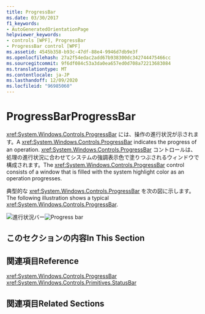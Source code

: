 ```yaml
---
title: ProgressBar
ms.date: 03/30/2017
f1_keywords:
- AutoGeneratedOrientationPage
helpviewer_keywords:
- controls [WPF], ProgressBar
- ProgressBar control [WPF]
ms.assetid: 4545b358-b93c-47df-88e4-9946d7db9e3f
ms.openlocfilehash: 27a2f54edac2add67b938300dc342744475466cc
ms.sourcegitcommit: 9f6df084c53a3da0ea657ed0d708a72213683084
ms.translationtype: MT
ms.contentlocale: ja-JP
ms.lasthandoff: 12/09/2020
ms.locfileid: "96985060"
---
```

# <a name="progressbar"></a><span data-ttu-id="72137-102">ProgressBar</span><span class="sxs-lookup"><span data-stu-id="72137-102">ProgressBar</span></span>
<span data-ttu-id="72137-103"><xref:System.Windows.Controls.ProgressBar> には、操作の進行状況が示されます。</span><span class="sxs-lookup"><span data-stu-id="72137-103">A <xref:System.Windows.Controls.ProgressBar> indicates the progress of an operation.</span></span> <span data-ttu-id="72137-104"><xref:System.Windows.Controls.ProgressBar> コントロールは、処理の進行状況に合わせてシステムの強調表示色で塗りつぶされるウィンドウで構成されます。</span><span class="sxs-lookup"><span data-stu-id="72137-104">The <xref:System.Windows.Controls.ProgressBar> control consists of a window that is filled with the system highlight color as an operation progresses.</span></span>  
  
 <span data-ttu-id="72137-105">典型的な <xref:System.Windows.Controls.ProgressBar> を次の図に示します。</span><span class="sxs-lookup"><span data-stu-id="72137-105">The following illustration shows a typical <xref:System.Windows.Controls.ProgressBar>.</span></span>  
  
 <span data-ttu-id="72137-106">![進行状況バー](./media/ss-ctl-progressbar.GIF "SS_CTL_progressbar")</span><span class="sxs-lookup"><span data-stu-id="72137-106">![Progress bar](./media/ss-ctl-progressbar.GIF "SS_CTL_progressbar")</span></span>  
  
## <a name="in-this-section"></a><span data-ttu-id="72137-107">このセクションの内容</span><span class="sxs-lookup"><span data-stu-id="72137-107">In This Section</span></span>  
  
## <a name="reference"></a><span data-ttu-id="72137-108">関連項目</span><span class="sxs-lookup"><span data-stu-id="72137-108">Reference</span></span>  
 <xref:System.Windows.Controls.ProgressBar>  
  <xref:System.Windows.Controls.Primitives.StatusBar>  
  
## <a name="related-sections"></a><span data-ttu-id="72137-109">関連項目</span><span class="sxs-lookup"><span data-stu-id="72137-109">Related Sections</span></span>
